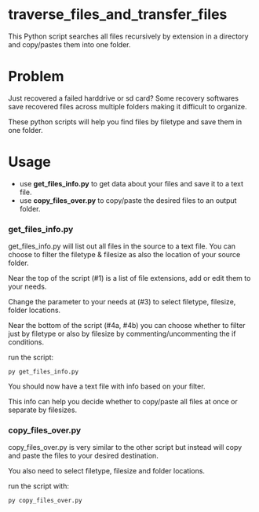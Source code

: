 # traverse_files_and_transfer_files
This Python script searches all files recursively by extension in a directory and copy/pastes them into one folder.

# Problem

Just recovered a failed harddrive or sd card? Some recovery softwares save recovered files across multiple folders making it difficult to organize.

These python scripts will help you find files by filetype and save them in one folder.

# Usage

- use **get_files_info.py** to get data about your files and save it to a text file.
- use **copy_files_over.py** to copy/paste the desired files to an output folder.

### get_files_info.py

get_files_info.py will list out all files in the source to a text file. You can choose to filter the filetype & filesize as also the location of your source folder.

Near the top of the script (#1) is a list of file extensions, add or edit them to your needs.

Change the parameter to your needs at (#3) to select filetype, filesize, folder locations.

Near the bottom of the script (#4a, #4b) you can choose whether to filter just by filetype or also by filesize by commenting/uncommenting the if conditions.

run the script:

```
py get_files_info.py
```

You should now have a text file with info based on your filter.

This info can help you decide whether to copy/paste all files at once or separate by filesizes.

### copy_files_over.py

copy_files_over.py is very similar to the other script but instead will copy and paste the files to your desired destination.

You also need to select filetype, filesize and folder locations.

run the script with:

```
py copy_files_over.py
```

